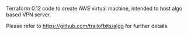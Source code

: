 Terraform 0.12 code to create AWS virtual machine, intended to host algo based VPN server.

Please refer to https://github.com/trailofbits/algo for further details.
